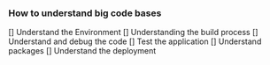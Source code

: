 ### How to understand big code bases

[] Understand the Environment
[] Understanding the build process
[] Understand and debug the code
[] Test the application
[] Understand packages
[] Understand the deployment
